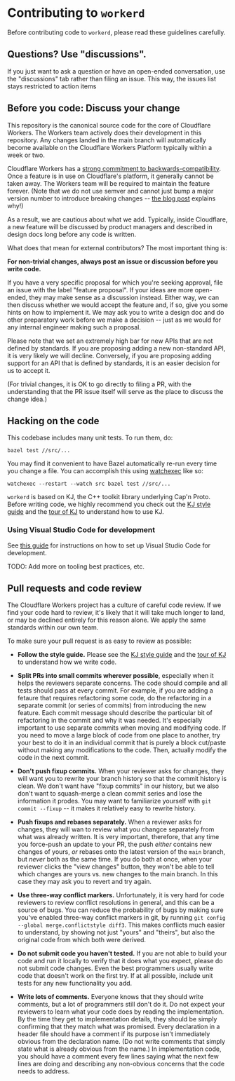 # Contributing to `workerd`

Before contributing code to `workerd`, please read these guidelines carefully.

## Questions? Use "discussions".

If you just want to ask a question or have an open-ended conversation, use the "discussions" tab rather than filing an issue. This way, the issues list stays restricted to action items

## Before you code: Discuss your change

This repository is the canonical source code for the core of Cloudflare Workers. The Workers team actively does their development in this repository. Any changes landed in the main branch will automatically become available on the Cloudflare Workers Platform typically within a week or two.

Cloudflare Workers has a [strong commitment to backwards-compatibility](https://blog.cloudflare.com/backwards-compatibility-in-cloudflare-workers/). Once a feature is in use on Cloudflare's platform, it generally cannot be taken away. The Workers team will be required to maintain the feature forever. (Note that we do not use semver and cannot just bump a major version number to introduce breaking changes -- [the blog post](https://blog.cloudflare.com/backwards-compatibility-in-cloudflare-workers/) explains why!)

As a result, we are cautious about what we add. Typically, inside Cloudflare, a new feature will be discussed by product managers and described in design docs long before any code is written.

What does that mean for external contributors? The most important thing is:

**For non-trivial changes, always post an issue or discussion before you write code.**

If you have a very specific proposal for which you're seeking approval, file an issue with the label "feature proposal". If your ideas are more open-ended, they may make sense as a discussion instead. Either way, we can then discuss whether we would accept the feature and, if so, give you some hints on how to implement it. We may ask you to write a design doc and do other preparatory work before we make a decision -- just as we would for any internal engineer making such a proposal.

Please note that we set an extremely high bar for new APIs that are not defined by standards. If you are proposing adding a new non-standard API, it is very likely we will decline. Conversely, if you are proposing adding support for an API that is defined by standards, it is an easier decision for us to accept it.

(For trivial changes, it is OK to go directly to filing a PR, with the understanding that the PR issue itself will serve as the place to discuss the change idea.)

## Hacking on the code

This codebase includes many unit tests. To run them, do:

```
bazel test //src/...
```

You may find it convenient to have Bazel automatically re-run every time you change a file. You can accomplish this using [watchexec](https://github.com/watchexec/watchexec) like so:

```
watchexec --restart --watch src bazel test //src/...
```

`workerd` is based on KJ, the C++ toolkit library underlying Cap'n Proto. Before writing code, we highly recommend you check out the [KJ style guide](https://github.com/capnproto/capnproto/blob/master/style-guide.md) and the [tour of KJ](https://github.com/capnproto/capnproto/blob/master/kjdoc/tour.md) to understand how to use KJ.

### Using Visual Studio Code for development

See [this guide](docs/vscode.md) for instructions on how to set up Visual Studio Code for development.

TODO: Add more on tooling best practices, etc.

## Pull requests and code review

The Cloudflare Workers project has a culture of careful code review. If we find your code hard to review, it's likely that it will take much longer to land, or may be declined entirely for this reason alone. We apply the same standards within our own team.

To make sure your pull request is as easy to review as possible:

* **Follow the style guide.** Please see the [KJ style guide](https://github.com/capnproto/capnproto/blob/master/style-guide.md) and the [tour of KJ](https://github.com/capnproto/capnproto/blob/master/kjdoc/tour.md) to understand how we write code.

* **Split PRs into small commits wherever possible**, especially when it helps the reviewers separate concerns. The code should compile and all tests should pass at every commit. For example, if you are adding a fetaure that requires refactoring some code, do the refactoring in a separate commit (or series of commits) from introducing the new feature. Each commit message should describe the particular bit of refactoring in the commit and why it was needed. It's especially important to use separate commits when moving and modifying code. If you need to move a large block of code from one place to another, try your best to do it in an individual commit that is purely a block cut/paste without making any modifications to the code. Then, actually modify the code in the next commit.

* **Don't push fixup commits.** When your reviewer asks for changes, they will want you to rewrite your branch history so that the commit history is clean. We don't want have "fixup commits" in our history, but we also don't want to squash-merge a clean commit series and lose the information it prodes. You may want to familiarize yourself with `git commit --fixup` -- it makes it relatively easy to rewrite history.

* **Push fixups and rebases separately.** When a reviewer asks for changes, they will wan to review what you changce separately from what was already written. It is very important, therefore, that any time you force-push an update to your PR, the push _either_ contains new changes of yours, _or_ rebases onto the latest version of the `main` branch, but _never_ both as the same time. If you do both at once, when your reviewer clicks the "view changes" button, they won't be able to tell which changes are yours vs. new changes to the main branch. In this case they may ask you to revert and try again.

* **Use three-way conflict markers.** Unfortunately, it is very hard for code reviewers to review conflict resolutions in general, and this can be a source of bugs. You can reduce the probability of bugs by making sure you've enabled three-way conflict markers in git, by running `git config --global merge.conflictstyle diff3`. This makes conflicts much easier to understand, by showing not just "yours" and "theirs", but also the original code from which both were derived.

* **Do not submit code you haven't tested.** If you are not able to build your code and run it locally to verify that it does what you expect, please do not submit code changes. Even the best programmers usually write code that doesn't work on the first try. If at all possible, include unit tests for any new functionality you add.

* **Write lots of comments.** Everyone knows that they should write comments, but a lot of programmers still don't do it. Do not expect your reviewers to learn what your code does by reading the implementation. By the time they get to implementation details, they should be simply confirming that they match what was promised. Every declaration in a header file should have a comment if its purpose isn't immediately obvious from the declaration name. (Do not write comments that simply state what is already obvious from the name.) In implementation code, you should have a comment every few lines saying what the next few lines are doing and describing any non-obvious concerns that the code needs to address.
